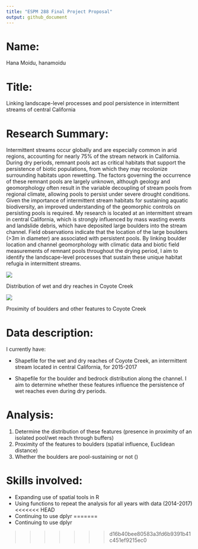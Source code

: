 ```yaml
---
title: "ESPM 288 Final Project Proposal"
output: github_document
---
```


# Name:
Hana Moidu, hanamoidu

# Title: 
Linking landscape-level processes and pool persistence in intermittent streams of central California

# Research Summary:
Intermittent streams occur globally and are especially common in arid regions, accounting for nearly 75% of the stream network in California. During dry periods, remnant pools act as critical habitats that support the persistence of biotic populations, from which they may recolonize surrounding habitats upon rewetting. The factors governing the occurrence of these remnant pools are largely unknown, although geology and geomorphology often result in the variable decoupling of stream pools from regional climate, allowing pools to persist under severe drought conditions. Given the importance of intermittent stream habitats for sustaining aquatic biodiversity, an improved understanding of the geomorphic controls on persisting pools is required. My research  is located at an intermittent stream in central California, which is strongly influenced by mass wasting events and landslide debris, which have deposited large boulders into the stream channel. Field observations indicate that the location of the large boulders (>3m in diameter) are associated with persistent pools. By linking boulder location and channel geomorphology with climatic data and biotic field measurements of remnant pools throughout the drying period, I aim to identify the landscape-level processes that sustain these unique habitat refugia in intermittent streams.

![](https://i.imgur.com/a5cGbeI.png)

Distribution of wet and dry reaches in Coyote Creek

![](https://i.imgur.com/eSDG2Gx.png)

Proximity of boulders and other features to Coyote Creek



# Data description:
I currently have:

* Shapefile for the wet and dry reaches of Coyote Creek, an intermittent stream located in central California, for 2015-2017

* Shapefile for the boulder and bedrock distribution along the channel. I aim to determine whether these features influence the persistence of wet reaches even during dry periods.

# Analysis:
1. Determine the distribution of these features (presence in proximity of an isolated pool/wet reach through buffers)
2. Proximity of the features to boulders (spatial influence, Euclidean distance)
3. Whether the boulders are pool-sustaining or not ()

# Skills involved:
* Expanding use of spatial tools in R
* Using functions to repeat the analysis for all years with data (2014-2017)
<<<<<<< HEAD
* Continuing to use dplyr
=======
* Continuing to use dplyr
>>>>>>> d16b40bee80583a3fd6b9391b41c451ef9215ec0
